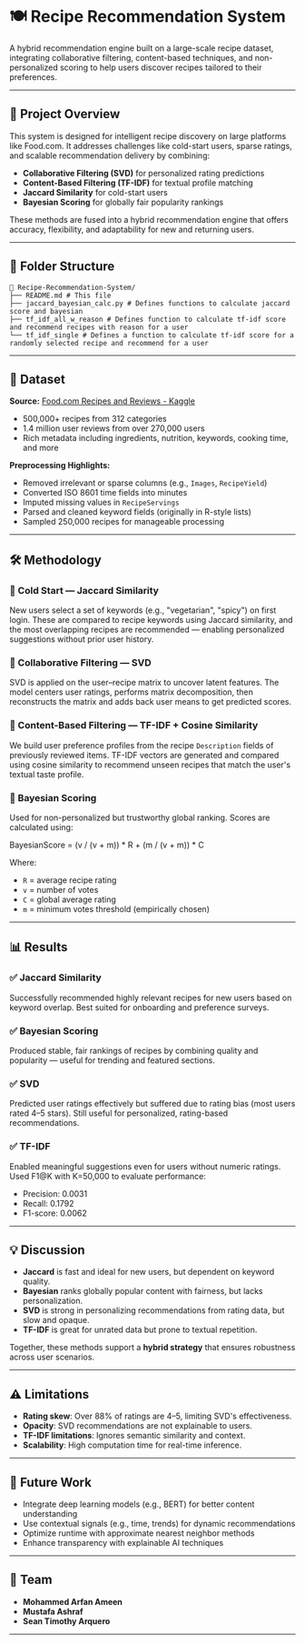 # 🍽️ Recipe Recommendation System

A hybrid recommendation engine built on a large-scale recipe dataset, integrating collaborative filtering, content-based techniques, and non-personalized scoring to help users discover recipes tailored to their preferences.

---

## 📄 Project Overview

This system is designed for intelligent recipe discovery on large platforms like Food.com. It addresses challenges like cold-start users, sparse ratings, and scalable recommendation delivery by combining:

- **Collaborative Filtering (SVD)** for personalized rating predictions
- **Content-Based Filtering (TF-IDF)** for textual profile matching
- **Jaccard Similarity** for cold-start users
- **Bayesian Scoring** for globally fair popularity rankings

These methods are fused into a hybrid recommendation engine that offers accuracy, flexibility, and adaptability for new and returning users.

---


## 📁 Folder Structure

```plaintext
📁 Recipe-Recommendation-System/
├── README.md # This file
├── jaccard_bayesian_calc.py # Defines functions to calculate jaccard score and bayesian
├── tf_idf_all_w_reason # Defines function to calculate tf-idf score and recommend recipes with reason for a user
└── tf_idf_single # Defines a function to calculate tf-idf score for a randomly selected recipe and recommend for a user
````
---

## 🧠 Dataset

**Source:** [Food.com Recipes and Reviews - Kaggle](https://www.kaggle.com/datasets/irkaal/foodcom-recipes-and-reviews)  
- 500,000+ recipes from 312 categories  
- 1.4 million user reviews from over 270,000 users  
- Rich metadata including ingredients, nutrition, keywords, cooking time, and more  

**Preprocessing Highlights:**
- Removed irrelevant or sparse columns (e.g., `Images`, `RecipeYield`)
- Converted ISO 8601 time fields into minutes
- Imputed missing values in `RecipeServings`
- Parsed and cleaned keyword fields (originally in R-style lists)
- Sampled 250,000 recipes for manageable processing

---

## 🛠️ Methodology

### 🔹 Cold Start — Jaccard Similarity
New users select a set of keywords (e.g., "vegetarian", "spicy") on first login. These are compared to recipe keywords using Jaccard similarity, and the most overlapping recipes are recommended — enabling personalized suggestions without prior user history.

### 🔹 Collaborative Filtering — SVD
SVD is applied on the user–recipe matrix to uncover latent features. The model centers user ratings, performs matrix decomposition, then reconstructs the matrix and adds back user means to get predicted scores.

### 🔹 Content-Based Filtering — TF-IDF + Cosine Similarity
We build user preference profiles from the recipe `Description` fields of previously reviewed items. TF-IDF vectors are generated and compared using cosine similarity to recommend unseen recipes that match the user's textual taste profile.

### 🔹 Bayesian Scoring
Used for non-personalized but trustworthy global ranking. Scores are calculated using:

BayesianScore = (v / (v + m)) \* R + (m / (v + m)) \* C

Where:
- `R` = average recipe rating
- `v` = number of votes
- `C` = global average rating
- `m` = minimum votes threshold (empirically chosen)

---

## 📊 Results

### ✅ Jaccard Similarity
Successfully recommended highly relevant recipes for new users based on keyword overlap. Best suited for onboarding and preference surveys.

### ✅ Bayesian Scoring
Produced stable, fair rankings of recipes by combining quality and popularity — useful for trending and featured sections.

### ✅ SVD
Predicted user ratings effectively but suffered due to rating bias (most users rated 4–5 stars). Still useful for personalized, rating-based recommendations.

### ✅ TF-IDF
Enabled meaningful suggestions even for users without numeric ratings. Used F1@K with K=50,000 to evaluate performance:
- Precision: 0.0031
- Recall: 0.1792
- F1-score: 0.0062

---

## 💡 Discussion

- **Jaccard** is fast and ideal for new users, but dependent on keyword quality.
- **Bayesian** ranks globally popular content with fairness, but lacks personalization.
- **SVD** is strong in personalizing recommendations from rating data, but slow and opaque.
- **TF-IDF** is great for unrated data but prone to textual repetition.

Together, these methods support a **hybrid strategy** that ensures robustness across user scenarios.

---

## ⚠️ Limitations

- **Rating skew**: Over 88% of ratings are 4–5, limiting SVD's effectiveness.
- **Opacity**: SVD recommendations are not explainable to users.
- **TF-IDF limitations**: Ignores semantic similarity and context.
- **Scalability**: High computation time for real-time inference.

---

## 🔮 Future Work

- Integrate deep learning models (e.g., BERT) for better content understanding
- Use contextual signals (e.g., time, trends) for dynamic recommendations
- Optimize runtime with approximate nearest neighbor methods
- Enhance transparency with explainable AI techniques

---

## 👥 Team

- **Mohammed Arfan Ameen**
- **Mustafa Ashraf**  
- **Sean Timothy Arquero**  

---
